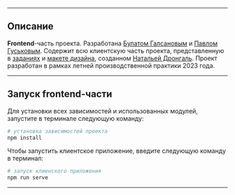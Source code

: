 
---

## Описание
**Frontend**-часть проекта. Разработана [Булатом Галсановым](https://github.com/Readiee) и [Павлом Гуськовым](https://github.com/ArchiLafo). Содержит всю клиентскую часть проекта, представленную в [заданиях](https://github.com/NeKyReal/Recordum/tree/main/development%20phases) и [макете дизайна](https://www.figma.com/file/SudjNS97GUBDgud0ZZJwkv/NOGOTOCHKI?type=design&node-id=36-37&mode=design&t=n8Wyee7vQ8L3x9FN-0), созданном [Натальей Дронгаль](https://github.com/Nata111085). Проект разработан в рамках летней производственной практики 2023 года.

---

## Запуск frontend-части
Для установки всех зависимостей и использованных модулей, запустите в терминале следующую команду:
```bash
# установка зависимостей проекта
npm install
```
Чтобы запустить клиентское приложение, введите следующую команду в терминал:
```bash
# запуск клиенского приложения
npm run serve
```

---
